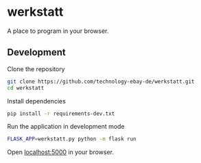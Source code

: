 # werkstatt
A place to program in your browser.

## Development
Clone the repository

```sh
git clone https://github.com/technology-ebay-de/werkstatt.git
cd werkstatt
```

Install dependencies

```sh
pip install -r requirements-dev.txt
```

Run the application in development mode

```sh
FLASK_APP=werkstatt.py python -m flask run
```

Open [localhost:5000](http://localhost:5000) in your browser.
